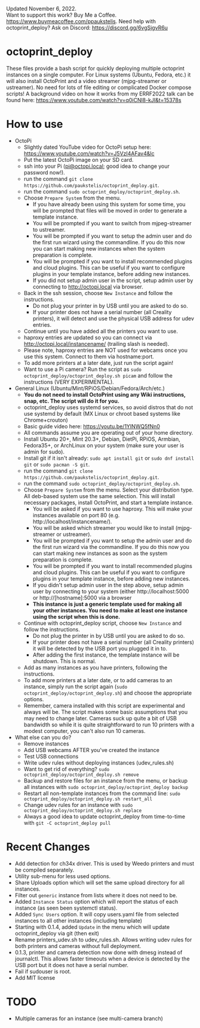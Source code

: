 Updated November 6, 2022.  
Want to support this work? Buy Me a Coffee. https://www.buymeacoffee.com/ppaukstelis.
Need help with octoprint_deploy? Ask on Discord: https://discord.gg/6vgSjgvR6u
# octoprint_deploy
These files provide a bash script for quickly deploying multiple octoprint instances on a single computer. For Linux systems (Ubuntu, Fedora, etc.) it will also install OctoPrint and a video streamer (mjpg-streamer or ustreamer). No need for lots of file editing or complicated Docker compose scripts! A background video on how it works from my ERRF2022 talk can be found here: https://www.youtube.com/watch?v=q0iCNl8-kJI&t=15378s

# How to use
* OctoPi
  * Slightly dated YouTube video for OctoPi setup here: https://www.youtube.com/watch?v=J5VzI4AFav4&lc
  * Put the latest OctoPi image on your SD card.
  * ssh into your Pi (pi@octopi.local; good idea to change your password now!).
  * run the command `git clone https://github.com/paukstelis/octoprint_deploy.git`.
  * run the command `sudo octoprint_deploy/octoprint_deploy.sh`.
  * Choose `Prepare System` from the menu.
      * If you have already been using this system for some time, you will be prompted that files will be moved in order to generate a template instance.
      * You will be prompted if you want to switch from mjpeg-streamer to ustreamer.
      * You will be prompted if you want to setup the admin user and do the first run wizard using the commandline. If you do this now you can start making new instances when the system preparation is complete.
      * You will be prompted if you want to install recommended plugins and cloud plugins. This can be useful if you want to configure plugins in your template instance, before adding new instances.
      * If you did not setup admin user in the script, setup admin user by connecting to http://octopi.local via browser.
  * Back in the ssh session, choose `New Instance` and follow the instructions.
      * Do not plug your printer in by USB until you are asked to do so.
      * If your printer does not have a serial number (all Creality printers), it will detect and use the physical USB address for udev entries.
  * Continue until you have added all the printers you want to use.
  * haproxy entries are updated so you can connect via http://octopi.local/instancename/ (trailing slash is needed).
  * Please note, haproxy entries are NOT used for webcams once you use this system. Connect to them via hostname:port.
  * To add more printers at a later date, just run the script again!
  * Want to use a Pi camera? Run the script as `sudo octoprint_deploy/octoprint_deploy.sh picam` and follow the instructions (VERY EXPERIMENTAL).
* General Linux (Ubuntu/Mint/RPiOS/Debian/Fedora/Arch/etc.)
  * __You do not need to install OctoPrint using any Wiki instructions, snap, etc. The script will do it for you.__
  * octoprint_deploy uses systemd services, so avoid distros that do not use systemd by default (MX Linux or chroot based systems like Chrome+crouton)
  * Basic guide video here: https://youtu.be/1YINWQ5fNn0
  * All commands assume you are operating out of your home directory.
  * Install Ubuntu 20+, Mint 20.3+, Debian, DietPi, RPiOS, Armbian, Fedora35+, or ArchLinux on your system (make sure your user is admin for sudo).
  * Install git if it isn't already: `sudo apt install git` or `sudo dnf install git` or `sudo pacman -S git`.
  * run the command `git clone https://github.com/paukstelis/octoprint_deploy.git`.
  * run the command `sudo octoprint_deploy/octoprint_deploy.sh`.
  * Choose `Prepare System` from the menu. Select your distribution type. All deb-based system use the same selection. This will install necessary packages, install OctoPrint, and start a template instance.
      * You will be asked if you want to use haproxy. This will make your instances available on port 80 (e.g. http://localhost/instancename/).
      * You will be asked which streamer you would like to install (mjpg-streamer or ustreamer).
      * You will be prompted if you want to setup the admin user and do the first run wizard via the commandline. If you do this now you can start making new instances as soon as the system preparation is complete.
      * You will be prompted if you want to install recommended plugins and cloud plugins. This can be useful if you want to configure plugins in your template instance, before adding new instances.
      * If you didn't setup admin user in the step above, setup admin user by connecting to your system (either http://localhost:5000 or http://[hostname]:5000 via a browser
      * __This instance is just a generic template used for making all your other instances. You need to make at least one instance using the script when this is done.__
  * Continue with octoprint_deploy script, choose `New Instance` and follow the instructions.
      * Do not plug the printer in by USB until you are asked to do so.
      * If your printer does not have a serial number (all Creality printers) it will be detected by the USB port you plugged it in to.
      * After adding the first instance, the template instance will be shutdown. This is normal.
  * Add as many instances as you have printers, following the instructions.
  * To add more printers at a later date, or to add cameras to an instance, simply run the script again (`sudo octoprint_deploy/octoprint_deploy.sh`) and choose the appropriate options.
  * Remember, camera installed with this script are experimental and always will be. The script makes some basic assumptions that you may need to change later. Cameras suck up quite a bit of USB bandwidth so while it is quite straightforward to run 10 printers with a modest computer, you can't also run 10 cameras.
* What else can you do?
  * Remove instances
  * Add USB webcams AFTER you've created the instance
  * Test USB connections
  * Write udev rules without deploying instances (udev_rules.sh)
  * Want to get rid of everything? `sudo octoprint_deploy/octoprint_deploy.sh remove`
  * Backup and restore files for an instance from the menu, or backup all instances with `sudo octoprint_deploy/octoprint_deploy backup`
  * Restart all non-template instances from the command line: `sudo octoprint_deploy/octoprint_deploy.sh restart_all`
  * Change udev rules for an instance with `sudo octoprint_deploy/octoprint_deploy.sh replace`
  * Always a good idea to update octoprint_deploy from time-to-time with `git -C octoprint_deploy pull`
# Recent Changes
* Add detection for ch34x driver. This is used by Weedo printers and must be compiled separately.
* Utility sub-menu for less used options.
* Share Uploads option which will set the same upload directory for all instances.
* Filter out `generic` instance from lists where it does not need to be.
* Added `Instance Status` option which will report the status of each instance (as seen been systemctl status).
* Added `Sync Users` option. It will copy users.yaml file from selected instances to all other instances (including template) 
* Starting with 0.1.4, added `Update` in the menu which will update octoprint_deploy via git (then exit)
* Rename printers_udev.sh to udev_rules.sh. Allows writing udev rules for both printers and cameras without full deployment.
* 0.1.3, printer and camera detection now done with dmesg instead of journalctl. This allows faster timeouts when a device is detected by the USB port but it does not have a serial number.
* Fail if sudouser is root.
* Add MIT license
# TODO
* Multiple cameras for an instance (see multi-camera branch)


